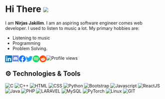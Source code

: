 # Hi There <img src="https://i.imgur.com/GNz3qCl.gif" width="30px">
I am **Nirjas Jakilim**. I am an aspiring software engineer comes web developer. I used to listen to music a lot.
My primary hobbies are:
- Listening to music
- Programming
- Problem Solving.

![Profile views](https://gpvc.arturio.dev/nirzak)
<a href="https://www.linkedin.com/in/nirzak/">
  <img align="left" alt="Nirzak's LinkedIN" width="22px" src="https://raw.githubusercontent.com/nirzak/nirzak/main/Assets/linkedin.svg" />
</a>
<a href="https://discordapp.com/users/387932013962854401">
  <img align="left" alt="Nirzak's Discord" width="22px" src="https://raw.githubusercontent.com/nirzak/nirzak/main/Assets/discord.svg" />
</a>
<a href="https://facebook.com/nirzash.zakilim">
  <img align="left" alt="Nirjas Jakilim | Facebook" width="22px" src="https://raw.githubusercontent.com/nirzak/nirzak/main/Assets/facebook.svg" />
</a>
<a href="https://twitter.com/nirzak07">
  <img align="left" alt="Nirjas Jakilim | Twitter" width="22px" src="https://raw.githubusercontent.com/nirzak/nirzak/main/Assets/twitter.svg" />
</a>
<a href="https://open.spotify.com/user/nirzak?si=NQ00pSnmRae3XuZ61ln8bA">
  <img align="left" alt="Nirzak's Spotify" width="22px" src="https://raw.githubusercontent.com/nirzak/nirzak/main/Assets/spotify.svg" />
</a>
<a href="https://www.reddit.com/user/Nirzak">
  <img align="left" alt="Nirzak's Reddit" width="22px" src="https://raw.githubusercontent.com/nirzak/nirzak/main/Assets/reddit.svg" />
</a>

## ⚙️ Technologies & Tools
![C](https://img.shields.io/badge/c-%3776AB.svg?style=flat&logo=c&logoColor=white&color=A8B9CC)
![C++](https://img.shields.io/badge/c++-00599C.svg?style=flat&logo=c%2B%2B&logoColor=white&color=00599C)
![HTML](https://img.shields.io/badge/html5-%3776AB.svg?style=flat&logo=html5&logoColor=white&color=E34F26)
![CSS](https://img.shields.io/badge/css3-%1572B6.svg?style=flat&logo=css3&logoColor=white&color=1572B6)
![Python](https://img.shields.io/badge/python-%3776AB.svg?style=flat&logo=python&logoColor=white&color=3776AB)
![Bootstrap](https://img.shields.io/badge/bootstrap-%3776AB.svg?style=flat&logo=bootstrap&logoColor=white&color=563D7C)
![Javascript](https://img.shields.io/badge/javscript-%F7DF1E.svg?style=flat&logo=javascript&logoColor=black&color=F7DF1E)
![ReactJS](https://img.shields.io/badge/ReactJS-61DAFB.svg?style=flat&logo=c%2B%2B&logoColor=white&color=61DAFB)
![Java](https://img.shields.io/badge/java-%7396.svg?style=flat&logo=java&logoColor=white&color=007396)
![PHP](https://img.shields.io/badge/php-%777BB4.svg?style=flat&logo=php&logoColor=white&color=777BB4)
![LARAVEL](https://img.shields.io/badge/laravel-%FF2D20.svg?style=flat&logo=laravel&logoColor=white&color=FF2D20)
![MySQL](https://img.shields.io/badge/mysql-%4479A1.svg?style=flat&logo=mysql&logoColor=white&color=4479A1)
![PyTorch](https://img.shields.io/badge/PyTorch-EE4C2C.svg?style=flat&logo=pytorch&logoColor=white&color=EE4C2C)
![Linux](https://img.shields.io/badge/linux-%FCC624.svg?style=flat&logo=linux&logoColor=black&color=FCC624)
![GIT](https://img.shields.io/badge/git-%3776AB.svg?style=flat&logo=git&logoColor=white&color=F05032)
